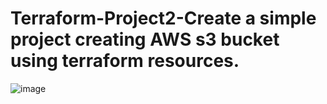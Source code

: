 # Terraform-Project2-Create a simple project creating AWS s3 bucket using terraform resources.
![image](https://user-images.githubusercontent.com/100831265/205539720-bbaf97a4-ee0e-4524-8c66-a77b2ea19f23.png)
